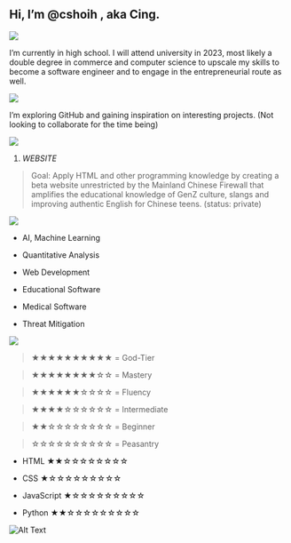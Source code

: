 ## Hi, I’m @cshoih , aka Cing. 

![](https://img.shields.io/badge/-BACKGROUND-informational?style=flat&logo=data:image/svg%2bxml;base64,<BASE64_DATA>) 

 I’m currently in high school. I will attend university in 2023, most likely a double degree in commerce and computer science to upscale my skills to become a software engineer and to engage in the entrepreneurial route as well.

![](https://img.shields.io/badge/-PURPOSE-informational?style=flat&logo=data:image/svg%2bxml;base64,<BASE64_DATA>) 

I’m exploring GitHub and gaining inspiration on interesting projects. (Not looking to collaborate for the time being)

![](https://img.shields.io/badge/-PROJECTS-informational?style=flat&logo=data:image/svg%2bxml;base64,<BASE64_DATA>) 

1. *WEBSITE*
> Goal: Apply HTML and other programming knowledge by creating a beta website unrestricted by the Mainland Chinese Firewall that amplifies the educational knowledge of GenZ culture, slangs and improving authentic English for Chinese teens. (status: private)

![](https://img.shields.io/badge/-INTERESTS-informational?style=flat&logo=data:image/svg%2bxml;base64,<BASE64_DATA>)

* AI, Machine Learning

* Quantitative Analysis

* Web Development 

* Educational Software

* Medical Software

* Threat Mitigation


![](https://img.shields.io/badge/-LANGUAGES-informational?style=flat&logo=data:image/svg%2bxml;base64,<BASE64_DATA>) 

> ★★★★★★★★★★ = God-Tier

> ★★★★★★★★☆☆ = Mastery

> ★★★★★★☆☆☆☆ = Fluency

> ★★★★☆☆☆☆☆☆ = Intermediate

> ★★☆☆☆☆☆☆☆☆ = Beginner

> ☆☆☆☆☆☆☆☆☆☆ = Peasantry 


* HTML ★★☆☆☆☆☆☆☆☆

* CSS ★☆☆☆☆☆☆☆☆☆

* JavaScript ★☆☆☆☆☆☆☆☆☆

* Python ★★☆☆☆☆☆☆☆☆☆



![Alt Text](https://media2.giphy.com/media/oYQ9HRm5Mo7VXeMNVR/giphy.gif?cid=ecf05e47snupalxqkrdq8k1ixo37qln2cstiy6sln9obp84g&rid=giphy.gif&ct=g.gif)
<!---
cshoih/cshoih is a ✨ special ✨ repository because its `README.md` (this file) appears on your GitHub profile.
You can click the Preview link to take a look at your changes.
--->
